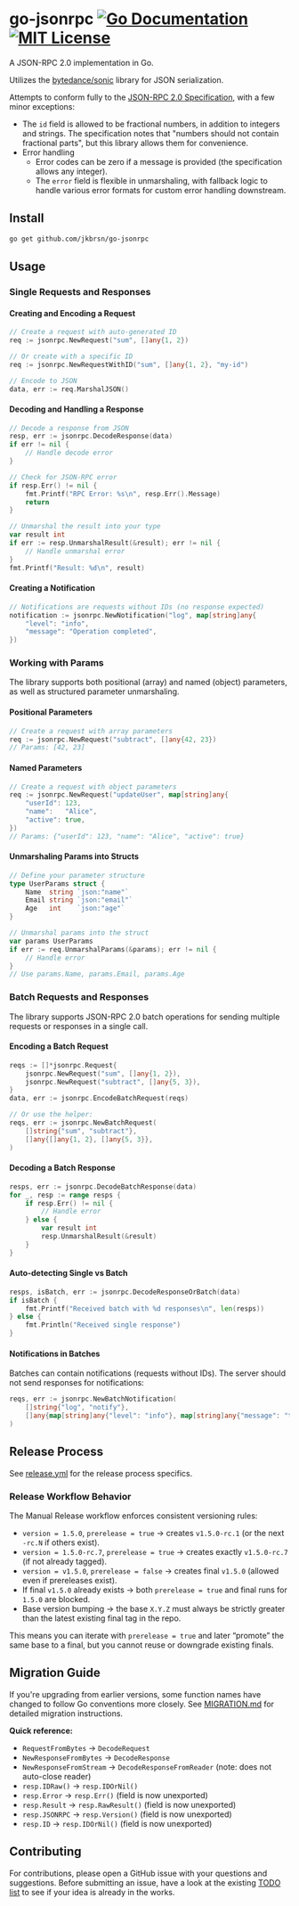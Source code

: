 # go-jsonrpc [![Go Documentation](http://img.shields.io/badge/go-documentation-blue.svg?style=flat-square)][godocs] [![MIT License](http://img.shields.io/badge/license-MIT-blue.svg?style=flat-square)][license]

[godocs]: http://godoc.org/github.com/jkbrsn/go-jsonrpc
[license]: /LICENSE

A JSON-RPC 2.0 implementation in Go.

Utilizes the [bytedance/sonic](https://github.com/bytedance/sonic) library for JSON serialization.

Attempts to conform fully to the [JSON-RPC 2.0 Specification](https://www.jsonrpc.org/specification), with a few minor exceptions:

- The `id` field is allowed to be fractional numbers, in addition to integers and strings. The specification notes that "numbers should not contain fractional parts", but this library allows them for convenience.
- Error handling
  - Error codes can be zero if a message is provided (the specification allows any integer).
  - The `error` field is flexible in unmarshaling, with fallback logic to handle various error formats for custom error handling downstream.


## Install

```bash
go get github.com/jkbrsn/go-jsonrpc
```

## Usage

### Single Requests and Responses

#### Creating and Encoding a Request

```go
// Create a request with auto-generated ID
req := jsonrpc.NewRequest("sum", []any{1, 2})

// Or create with a specific ID
req := jsonrpc.NewRequestWithID("sum", []any{1, 2}, "my-id")

// Encode to JSON
data, err := req.MarshalJSON()
```

#### Decoding and Handling a Response

```go
// Decode a response from JSON
resp, err := jsonrpc.DecodeResponse(data)
if err != nil {
    // Handle decode error
}

// Check for JSON-RPC error
if resp.Err() != nil {
    fmt.Printf("RPC Error: %s\n", resp.Err().Message)
    return
}

// Unmarshal the result into your type
var result int
if err := resp.UnmarshalResult(&result); err != nil {
    // Handle unmarshal error
}
fmt.Printf("Result: %d\n", result)
```

#### Creating a Notification

```go
// Notifications are requests without IDs (no response expected)
notification := jsonrpc.NewNotification("log", map[string]any{
    "level": "info",
    "message": "Operation completed",
})
```

### Working with Params

The library supports both positional (array) and named (object) parameters, as well as structured parameter unmarshaling.

#### Positional Parameters

```go
// Create a request with array parameters
req := jsonrpc.NewRequest("subtract", []any{42, 23})
// Params: [42, 23]
```

#### Named Parameters

```go
// Create a request with object parameters
req := jsonrpc.NewRequest("updateUser", map[string]any{
    "userId": 123,
    "name":   "Alice",
    "active": true,
})
// Params: {"userId": 123, "name": "Alice", "active": true}
```

#### Unmarshaling Params into Structs

```go
// Define your parameter structure
type UserParams struct {
    Name  string `json:"name"`
    Email string `json:"email"`
    Age   int    `json:"age"`
}

// Unmarshal params into the struct
var params UserParams
if err := req.UnmarshalParams(&params); err != nil {
    // Handle error
}
// Use params.Name, params.Email, params.Age
```

### Batch Requests and Responses

The library supports JSON-RPC 2.0 batch operations for sending multiple requests or responses in a single call.

#### Encoding a Batch Request

```go
reqs := []*jsonrpc.Request{
    jsonrpc.NewRequest("sum", []any{1, 2}),
    jsonrpc.NewRequest("subtract", []any{5, 3}),
}
data, err := jsonrpc.EncodeBatchRequest(reqs)

// Or use the helper:
reqs, err := jsonrpc.NewBatchRequest(
    []string{"sum", "subtract"},
    []any{[]any{1, 2}, []any{5, 3}},
)
```

#### Decoding a Batch Response

```go
resps, err := jsonrpc.DecodeBatchResponse(data)
for _, resp := range resps {
    if resp.Err() != nil {
        // Handle error
    } else {
        var result int
        resp.UnmarshalResult(&result)
    }
}
```

#### Auto-detecting Single vs Batch

```go
resps, isBatch, err := jsonrpc.DecodeResponseOrBatch(data)
if isBatch {
    fmt.Printf("Received batch with %d responses\n", len(resps))
} else {
    fmt.Println("Received single response")
}
```

#### Notifications in Batches

Batches can contain notifications (requests without IDs). The server should not send responses for notifications:

```go
reqs, err := jsonrpc.NewBatchNotification(
    []string{"log", "notify"},
    []any{map[string]any{"level": "info"}, map[string]any{"message": "test"}},
)
```

## Release Process

See [release.yml](.github/workflows/release.yml) for the release process specifics.

### Release Workflow Behavior

The Manual Release workflow enforces consistent versioning rules:

- `version = 1.5.0`, `prerelease = true` → creates `v1.5.0-rc.1` (or the next `-rc.N` if others exist).
- `version = 1.5.0-rc.7`, `prerelease = true` → creates exactly `v1.5.0-rc.7` (if not already tagged).
- `version = v1.5.0`, `prerelease = false` → creates final `v1.5.0` (allowed even if prereleases exist).
- If final `v1.5.0` already exists → both `prerelease = true` and final runs for `1.5.0` are blocked.
- Base version bumping → the base `X.Y.Z` must always be strictly greater than the latest existing final tag in the repo.

This means you can iterate with `prerelease = true` and later “promote” the same base to a final, but you cannot reuse or downgrade existing finals.

## Migration Guide

If you're upgrading from earlier versions, some function names have changed to follow Go conventions more closely. See [MIGRATION.md](MIGRATION.md) for detailed migration instructions.

**Quick reference:**
- `RequestFromBytes` → `DecodeRequest`
- `NewResponseFromBytes` → `DecodeResponse`
- `NewResponseFromStream` → `DecodeResponseFromReader` (note: does not auto-close reader)
- `resp.IDRaw()` → `resp.IDOrNil()`
- `resp.Error` → `resp.Err()` (field is now unexported)
- `resp.Result` → `resp.RawResult()` (field is now unexported)
- `resp.JSONRPC` → `resp.Version()` (field is now unexported)
- `resp.ID` → `resp.IDOrNil()` (field is now unexported)

## Contributing

For contributions, please open a GitHub issue with your questions and suggestions. Before submitting an issue, have a look at the existing [TODO list](TODO.md) to see if your idea is already in the works.